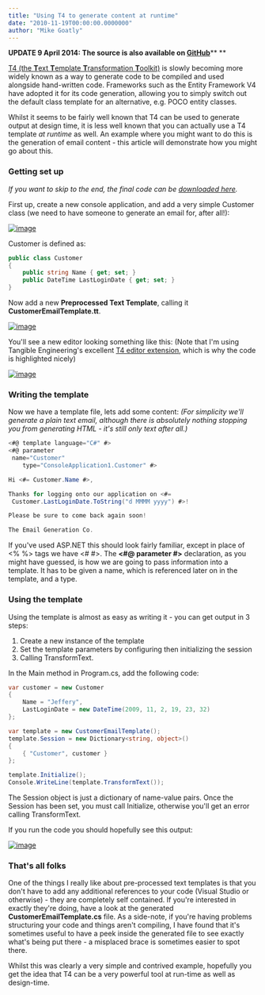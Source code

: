 ```yaml
---
title: "Using T4 to generate content at runtime"
date: "2010-11-19T00:00:00.0000000"
author: "Mike Goatly"
---
```

**UPDATE 9 April 2014: The source is also available on [GitHub](https://github.com/mikegoatly/T4TemplateSample)**** **

[T4 \(the **T**ext **T**emplate **T**ransformation **T**oolkit\)](http://en.wikipedia.org/wiki/Text_Template_Transformation_Toolkit) is slowly becoming more widely known as a way to generate code to be compiled and used alongside hand\-written code\. Frameworks such as the Entity Framework V4 have adopted it for its code generation\, allowing you to simply switch out the default class template for an alternative\, e\.g\. POCO entity classes\.

Whilst it seems to be fairly well known that T4 can be used to generate output at design time\, it is less well known that you can actually use a T4 template *at runtime* as well\. An example where you might want to do this is the generation of email content \- this article will demonstrate how you might go about this\.

### Getting set up

*If you want to skip to the end\, the final code can be [downloaded here](/Media/Default/media/686/customeremailtemplate.zip)\.*

First up\, create a new console application\, and add a very simple Customer class \(we need to have someone to generate an email for\, after all\!\):

[![image](/images/post/Windows-Live-Writer_Using-T4_1313E_image_thumb.png)](/images/post/Windows-Live-Writer_Using-T4_1313E_image_2.png)

Customer is defined as:

``` csharp
public class Customer
{
    public string Name { get; set; }
    public DateTime LastLoginDate { get; set; }
}
```
Now add a new **Preprocessed Text Template**\, calling it **CustomerEmailTemplate\.tt**\.

[![image](/images/post/Windows-Live-Writer_Using-T4_1313E_image_thumb_4.png)](/images/post/Windows-Live-Writer_Using-T4_1313E_image_10.png)

You'll see a new editor looking something like this: \(Note that I'm using Tangible Engineering's excellent [T4 editor extension](http://t4-editor.tangible-engineering.com/T4-Editor-Visual-T4-Editing.html)\, which is why the code is highlighted nicely\)

[![image](/images/post/Windows-Live-Writer_Using-T4_1313E_image_thumb_5.png)](/images/post/Windows-Live-Writer_Using-T4_1313E_image_12.png)

### Writing the template

Now we have a template file\, lets add some content: *\(For simplicity we'll generate a plain text email\, although there is absolutely nothing stopping you from generating HTML \- it's still only text after all\.\)*

``` csharp
<#@ template language="C#" #>
<#@ parameter
 name="Customer"
    type="ConsoleApplication1.Customer" #>

Hi <#= Customer.Name #>,

Thanks for logging onto our application on <#=
 Customer.LastLoginDate.ToString("d MMMM yyyy") #>!

Please be sure to come back again soon!

The Email Generation Co.
```
If you've used ASP\.NET this should look fairly familiar\, except in place of <% %> tags we have <\# \#>\. The **<\#@ parameter \#>** declaration\, as you might have guessed\, is how we are going to pass information into a template\. It has to be given a name\, which is referenced later on in the template\, and a type\.

### Using the template

Using the template is almost as easy as writing it \- you can get output in 3 steps:

1. Create a new instance of the template
1. Set the template parameters by configuring then initializing the session
1. Calling TransformText\.

In the Main method in Program\.cs\, add the following code:

``` csharp
var customer = new Customer
{
    Name = "Jeffery",
    LastLoginDate = new DateTime(2009, 11, 2, 19, 23, 32)
};

var template = new CustomerEmailTemplate();
template.Session = new Dictionary<string, object>()
{
    { "Customer", customer }
};

template.Initialize();
Console.WriteLine(template.TransformText());
```
The Session object is just a dictionary of name\-value pairs\. Once the Session has been set\, you must call Initialize\, otherwise you'll get an error calling TransformText\.

If you run the code you should hopefully see this output:

[![image](/images/post/Windows-Live-Writer_Using-T4_1313E_image_thumb_6.png)](/images/post/Windows-Live-Writer_Using-T4_1313E_image_14.png)

### That's all folks

One of the things I really like about pre\-processed text templates is that you don't have to add any additional references to your code \(Visual Studio or otherwise\) \- they are completely self contained\. If you're interested in exactly they're doing\, have a look at the generated **CustomerEmailTemplate\.cs** file\. As a side\-note\, if you're having problems structuring your code and things aren't compiling\, I have found that it's sometimes useful to have a peek inside the generated file to see exactly what's being put there \- a misplaced brace is sometimes easier to spot there\.

Whilst this was clearly a very simple and contrived example\, hopefully you get the idea that T4 can be a very powerful tool at run\-time as well as design\-time\.

